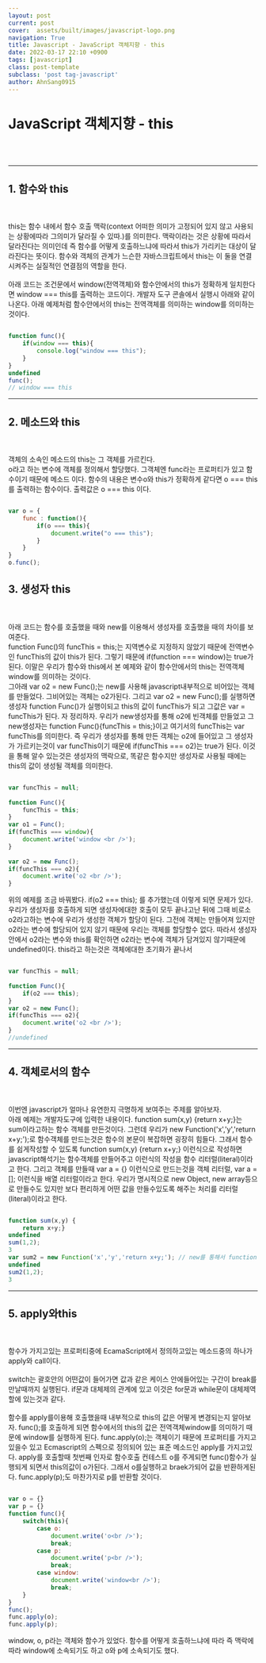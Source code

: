 ```yaml
---
layout: post
current: post
cover:  assets/built/images/javascript-logo.png
navigation: True
title: Javascript - JavaScript 객체지향 - this
date: 2022-03-17 22:10 +0900
tags: [javascript]
class: post-template
subclass: 'post tag-javascript'
author: AhnSang0915
---
```


# JavaScript 객체지향 - this

<br>
<br>

---

## 1. 함수와 this
<br>
<br>
this는 함수 내에서 함수 호출 맥락(context 어떠한 의미가 고정되어 있지 않고 사용되는 상황에따라 그의미가 달라질 수 있따.)를 의미한다. 맥락이라는 것은 상황에 따라서 달라진다는 의미인데 즉 함수를 어떻게 호출하느냐에 따라서 this가 가리키는 대상이 달라진다는 뜻이다. 함수와 객체의 관계가 느슨한 자바스크립트에서 this는 이 둘을 연결시켜주는 실질적인 연결점의 역할을 한다.
<br>
<br>
아래 코드는 조건문에서 window(전역객체)와 함수안에서의 this가 정확하게 일치한다면 window === this를 출력하는 코드이다. 개발자 도구 콘솔에서 실행시 아래와 같이 나온다. 아래 예제처럼 함수안에서의 this는 전역객체를 의미하는 window를 의미하는 것이다.

~~~javascript

function func(){
    if(window === this){
        console.log("window === this");
    }
}
undefined
func();
// window === this

~~~


---

## 2. 메소드와 this
<br>
<br>
객체의 소속인 메소드의 this는 그 객체를 가르킨다.
<br>
 o라고 하는 변수에 객체를 정의해서 할당했다. 그객체엔 func라는 프로퍼티가 있고 함수이기 때문에 메소드 이다. 함수의 내용은 변수o와 this가 정확하게 같다면 o === this를 출력하는 함수이다. 출력값은 o === this 이다.

~~~javascript

var o = {
    func : function(){
        if(o === this){
            document.write("o === this");
        }
    }
}
o.func();   


~~~

## 3. 생성자 this
<br>
<br>
아래 코드는 함수를 호출했을 때와 new를 이용해서 생성자를 호출했을 때의 차이를 보여준다.<br>
function Func()의 funcThis = this;는 지역변수로 지정하지 않았기 때문에 전역변수인 funcThis의 값이 this가 된다. 그렇기 때문에 if(function === window)는 true가 된다. 이말은 우리가 함수와 this에서 본 예제와 같이 함수안에서의 this는 전역객체 window를 의미하는 것이다. 
<br>
그아래 var o2 = new Func();는 new를 사용해 javascript내부적으로 비어있는 객체를 만들었다. 그비어있는 객체는 o2가된다. 그리고 var o2 = new Func();를 실행하면 생성자 function Func()가 실행이되고 this의 값이 funcThis가 되고 그값은 var = funcThis가 된다. 자 정리하자. 우리가 new생성자를 통해 o2에 빈객체를 만들었고 그 new생성자는 function Func(){funcThis = this;}이고 여기서의 funcThis는 var funcThis를 의미한다. 즉 우리가 생성자를 통해 만든 객체는 o2에 들어있고 그 생성자가 가르키는것이 var funcThis이기 때문에 if(funcThis === o2)는 true가 된다. 이것을 통해 알수 있는것은 생성자의 맥락으로, 똑같은 함수지만 생성자로 사용될 때에는 this의 값이 생성될 객체를 의미한다.


~~~javascript

var funcThis = null; 
 
function Func(){
    funcThis = this;
}
var o1 = Func();
if(funcThis === window){
    document.write('window <br />');
}
 
var o2 = new Func();
if(funcThis === o2){
    document.write('o2 <br />');
}

~~~

위의 예제를 조금 바꿔봤다. if(o2 === this); 를 추가했는데 이렇게 되면 문제가 있다. 우리가 생성자를 호출하게 되면 생성자에대한 호출이 모두 끝나고난 뒤에 그때 비로소 o2라고하는 변수에 우리가 생성한 객체가 할당이 된다. 그전에 객체는 만들어져 있지만 o2라는 변수에 할당되어 있지 않기 때문에 우리는 객체를 할당할수 없다. 따라서 생성자 안에서 o2라는 변수와 this를 확인하면 o2라는 변수에 객체가 담겨있지 않기때문에 undefined이다. this라고 하는것은 객체에대한 초기화가 끝나서

~~~javascript

var funcThis = null; 
 
function Func(){
    if(o2 === this);
}
var o2 = new Func();
if(funcThis === o2){
    document.write('o2 <br />');
}
//undefined

~~~


---

## 4. 객체로서의 함수
<br>
<br>
이번엔 javascript가 얼마나 유연한지 극명하게 보여주는 주제를 알아보자.
<br>
아래 예제는 개발자도구에 입력한 내용이다. function sum(x,y) {return x+y;}는 sum이라고하는 함수 객체를 만든것이다. 그런데 우리가 new Function('x','y','return x+y;');로 함수객체를 만드는것은 함수의 본문이 복잡하면 굉장히 힘들다. 그래서 함수를 쉽게작성할 수 있도록 function sum(x,y) {return x+y;} 이런식으로 작성하면 javascript해석기는 함수객체를 만들어주고 이런식의 작성을 함수 리터럴(literal)이라고 한다. 그리고 객체를 만들때  var a = {} 이런식으로 만드는것을 객체 리터럴, var a = []; 이런식을 배열 리터럴이라고 한다. 우리가 명시적으로  new Object, new array등으로 만들수도 있지만 보다 편리하게 어떤 값을 만들수있도록 해주는 처리를 리터럴(literal)이라고 한다.


~~~javascript

function sum(x,y) { 
    return x+y;}
undefined
sum(1,2);
3
var sum2 = new Function('x','y','return x+y;'); // new를 통해서 function이라고하는 생성자함수를 호출한것이다. 앞의 두'x','y',는 함수를 정의할때 매개변수를 정의하는것과 같은 의미이고 마지막 'return x+y;' 가 본문{}에 해당되는 것이다.
undefined
sum2(1,2);
3

~~~

---

## 5. apply와this
<br>
<br>
함수가 가지고있는 프로퍼티중에 EcamaScript에서 정의하고있는 메소드중의 하나가 apply와 call이다.
<br>
<br>
switch는 괄호안의 어떤값이 들어가면 값과 같은 케이스 안에들어있는 구간이 break를 만날때까지 실행된다. if문과 대체제의 관계에 있고 이것은 for문과 while문이 대체제역할에 있는것과 같다.
<br>
<br>
함수를 apply를이용해 호출했을때 내부적으로 this의 값은 어떻게 변경되는지 알아보자. func();를 호출하게 되면 함수에서의 this의 값은 전역객체window를 의미하기 때문에 window를 실행하게 된다. func.apply(o);는 객체이기 때문에 프로퍼티를 가지고 있을수 있고 Ecmascript의 스펙으로 정의되어 있는 표준 메소드인 apply를 가지고있다. apply를 호출할때 첫번째 인자로 함수호출 컨테스트 o를 주게되면 func()함수가 실행되게 되면서 this의값이 o가된다. 그래서 o를실행하고 braek가되어 값을 반환하게된다. func.apply(p);도 마찬가지로 p를 반환할 것이다.

~~~javascript

var o = {}
var p = {}
function func(){
    switch(this){
        case o:
            document.write('o<br />');
            break;
        case p:
            document.write('p<br />');
            break;
        case window:
            document.write('window<br />');
            break;          
    }
}
func();
func.apply(o);
func.apply(p);

~~~

window, o, p라는 객체와 함수가 있었다. 함수를 어떻게 호출하느냐에 따라 즉 맥락에 따라 window에 소속되기도 하고 o와 p에 소속되기도 했다.